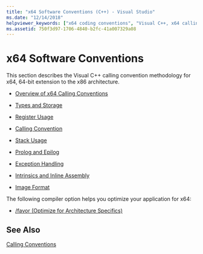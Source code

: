 ```yaml
---
title: "x64 Software Conventions (C++) - Visual Studio"
ms.date: "12/14/2018"
helpviewer_keywords: ["x64 coding conventions", "Visual C++, x64 calling conventions"]
ms.assetid: 750f3d97-1706-4840-b2fc-41a007329a08
---
```

# x64 Software Conventions

This section describes the Visual C++ calling convention methodology for x64, 64-bit extension to the x86 architecture.

- [Overview of x64 Calling Conventions](overview-of-x64-calling-conventions.md)

- [Types and Storage](types-and-storage.md)

- [Register Usage](register-usage.md)

- [Calling Convention](calling-convention.md)

- [Stack Usage](stack-usage.md)

- [Prolog and Epilog](prolog-and-epilog.md)

- [Exception Handling](../cpp/exception-handling-in-visual-cpp.md)

- [Intrinsics and Inline Assembly](intrinsics-and-inline-assembly.md)

- [Image Format](image-format.md)

The following compiler option helps you optimize your application for x64:

- [/favor (Optimize for Architecture Specifics)](reference/favor-optimize-for-architecture-specifics.md)

## See Also

[Calling Conventions](../cpp/calling-conventions.md)